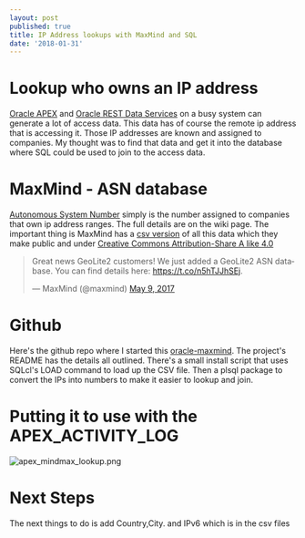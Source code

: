 ```yaml
---
layout: post
published: true
title: IP Address lookups with MaxMind and SQL
date: '2018-01-31'
---
```


# Lookup who owns an IP address

[Oracle APEX](http://apex.oracle.com) and [Oracle REST Data Services](http://oracle.com/rest) on a busy system can generate a lot of access data. This data has of course the remote ip address that is accessing it. Those IP addresses are known and assigned to companies. My thought was to find that data and get it into the database where SQL could be used to join to the access data.


# MaxMind - ASN database

[Autonomous System Number](https://en.wikipedia.org/wiki/Autonomous_system_(Internet)) simply is the number assigned to companies that own ip address ranges. The full details are on the wiki page. The important thing is MaxMind has a [csv version](https://dev.maxmind.com/geoip/geoip2/geolite2/) of all this data which they make public and under [Creative Commons Attribution-Share A like 4.0 ](https://creativecommons.org/licenses/by-sa/4.0/)


<blockquote class="twitter-tweet" data-lang="en"><p lang="en" dir="ltr">Great news GeoLite2 customers! We just added a GeoLite2 ASN database. You can find details here: <a href="https://t.co/n5hTJJhSEj">https://t.co/n5hTJJhSEj</a>.</p>&mdash; MaxMind (@maxmind) <a href="https://twitter.com/maxmind/status/861964844441927684?ref_src=twsrc%5Etfw">May 9, 2017</a></blockquote>
<script async src="https://platform.twitter.com/widgets.js" charset="utf-8"></script>


# Github

Here's the github repo where I started this [oracle-maxmind](https://github.com/krisrice/maxmind-oracledb). The project's README has the details all outlined. There's a small install script that uses SQLcl's LOAD command to load up the CSV file.  Then a plsql package to convert the IPs into numbers to make it easier to lookup and join. 


<div class="github-widget" data-username="krisrice"></div>
<script src="https://unpkg.com/github-card@1.2.1/dist/widget.js"></script>

# Putting it to use with the APEX_ACTIVITY_LOG
![apex_mindmax_lookup.png]({{site.baseurl}}/img/apex_mindmax_lookup.png)


# Next Steps

The next things to do is add Country,City. and IPv6 which is in the csv files
